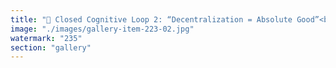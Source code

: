 ```yaml
---
title: "🔐 Closed Cognitive Loop 2: “Decentralization = Absolute Good”<br /><br />🔁 Loop Explanation: Within Bitcoin’s worldview, decentralization isn’t just a feature—it’s elevated to a moral axiom. The narrative runs: “Because Bitcoin is decentralized, it is incorruptible. Any deviation is corruption.”<br /><br />But here’s where the loop tightens:<br />- Mining centralization? Brushed aside with “Still better than fiat.”<br />- Developer gatekeeping? Dismissed as necessary stewardship.<br />- Lack of user governance? Framed as a strength, not a fragility.<br /><br />This creates selective blindness: centralization within Bitcoin is tolerated or rationalized as long as it doesn’t challenge the broader narrative. Even factual critiques are recast as anti-decentralization or anti-Bitcoin. The ideal becomes self-defending, regardless of reality.<br /><br />Over time, decentralization becomes less a method of organizing trust—and more a shibboleth for tribal belonging."
image: "./images/gallery-item-223-02.jpg"
watermark: "235"
section: "gallery"
---
```


